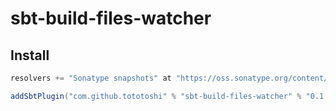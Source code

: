 # sbt-build-files-watcher

## Install

```scala
resolvers += "Sonatype snapshots" at "https://oss.sonatype.org/content/repositories/snapshots/"

addSbtPlugin("com.github.tototoshi" % "sbt-build-files-watcher" % "0.1.0-SNAPSHOT")
```
